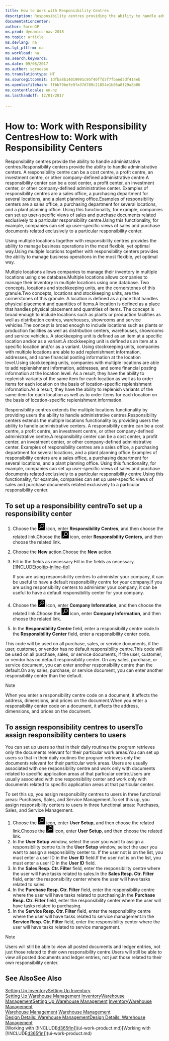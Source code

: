 ```yaml
---
title: How to Work with Responsibility Centres
description: Responsibility centres providing the ability to handle administrative centres. A responsibility centre can be a cost centre, a profit centre, an investment centre, or other company-defined administrative centre.
documentationcenter: 
author: SorenGP
ms.prod: dynamics-nav-2018
ms.topic: article
ms.devlang: na
ms.tgt_pltfrm: na
ms.workload: na
ms.search.keywords: 
ms.date: 09/08/2017
ms.author: sgroespe
ms.translationtype: HT
ms.sourcegitcommit: 1dfba8b14019991c95f40ffd5f7fbaed5df414eb
ms.openlocfilehash: ffbb79befe9fa37d789c21854e1b05a8f29a8b86
ms.contentlocale: en-nz
ms.lasthandoff: 12/01/2017

---
```

# <a name="how-to-work-with-responsibility-centers"></a><span data-ttu-id="69df4-104">How to: Work with Responsibility Centres</span><span class="sxs-lookup"><span data-stu-id="69df4-104">How to: Work with Responsibility Centers</span></span>
<span data-ttu-id="69df4-105">Responsibility centres provide the ability to handle administrative centres.</span><span class="sxs-lookup"><span data-stu-id="69df4-105">Responsibility centers provide the ability to handle administrative centers.</span></span> <span data-ttu-id="69df4-106">A responsibility centre can be a cost centre, a profit centre, an investment centre, or other company-defined administrative centre.</span><span class="sxs-lookup"><span data-stu-id="69df4-106">A responsibility center can be a cost center, a profit center, an investment center, or other company-defined administrative center.</span></span> <span data-ttu-id="69df4-107">Examples of responsibility centres are a sales office, a purchasing department for several locations, and a plant planning office.</span><span class="sxs-lookup"><span data-stu-id="69df4-107">Examples of responsibility centers are a sales office, a purchasing department for several locations, and a plant planning office.</span></span> <span data-ttu-id="69df4-108">Using this functionality, for example, companies can set up user-specific views of sales and purchase documents related exclusively to a particular responsibility centre.</span><span class="sxs-lookup"><span data-stu-id="69df4-108">Using this functionality, for example, companies can set up user-specific views of sales and purchase documents related exclusively to a particular responsibility center.</span></span>  

<span data-ttu-id="69df4-109">Using multiple locations together with responsibility centres provides the ability to manage business operations in the most flexible, yet optimal way.</span><span class="sxs-lookup"><span data-stu-id="69df4-109">Using multiple locations together with responsibility centers provides the ability to manage business operations in the most flexible, yet optimal way.</span></span>

<span data-ttu-id="69df4-110">Multiple locations allows companies to manage their inventory in multiple locations using one database.</span><span class="sxs-lookup"><span data-stu-id="69df4-110">Multiple locations allows companies to manage their inventory in multiple locations using one database.</span></span> <span data-ttu-id="69df4-111">Two concepts, locations and stockkeeping units, are the cornerstones of this granule.</span><span class="sxs-lookup"><span data-stu-id="69df4-111">Two concepts, locations and stockkeeping units, are the cornerstones of this granule.</span></span> <span data-ttu-id="69df4-112">A location is defined as a place that handles physical placement and quantities of items.</span><span class="sxs-lookup"><span data-stu-id="69df4-112">A location is defined as a place that handles physical placement and quantities of items.</span></span> <span data-ttu-id="69df4-113">The concept is broad enough to include locations such as plants or production facilities as well as distribution centres, warehouses, showrooms and service vehicles.</span><span class="sxs-lookup"><span data-stu-id="69df4-113">The concept is broad enough to include locations such as plants or production facilities as well as distribution centers, warehouses, showrooms and service vehicles.</span></span> <span data-ttu-id="69df4-114">A stockkeeping unit is defined as an item at a specific location and/or as a variant.</span><span class="sxs-lookup"><span data-stu-id="69df4-114">A stockkeeping unit is defined as an item at a specific location and/or as a variant.</span></span> <span data-ttu-id="69df4-115">Using stockkeeping units, companies with multiple locations are able to add replenishment information, addresses, and some financial posting information at the location level.</span><span class="sxs-lookup"><span data-stu-id="69df4-115">Using stockkeeping units, companies with multiple locations are able to add replenishment information, addresses, and some financial posting information at the location level.</span></span> <span data-ttu-id="69df4-116">As a result, they have the ability to replenish variants of the same item for each location as well as to order items for each location on the basis of location-specific replenishment information.</span><span class="sxs-lookup"><span data-stu-id="69df4-116">As a result, they have the ability to replenish variants of the same item for each location as well as to order items for each location on the basis of location-specific replenishment information.</span></span>  

<span data-ttu-id="69df4-117">Responsibility centres extends the multiple locations functionality by providing users the ability to handle administrative centres.</span><span class="sxs-lookup"><span data-stu-id="69df4-117">Responsibility centers extends the multiple locations functionality by providing users the ability to handle administrative centers.</span></span> <span data-ttu-id="69df4-118">A responsibility centre can be a cost centre, a profit centre, an investment centre, or other company-defined administrative centre.</span><span class="sxs-lookup"><span data-stu-id="69df4-118">A responsibility center can be a cost center, a profit center, an investment center, or other company-defined administrative center.</span></span> <span data-ttu-id="69df4-119">Examples of responsibility centres are a sales office, a purchasing department for several locations, and a plant planning office.</span><span class="sxs-lookup"><span data-stu-id="69df4-119">Examples of responsibility centers are a sales office, a purchasing department for several locations, and a plant planning office.</span></span> <span data-ttu-id="69df4-120">Using this functionality, for example, companies can set up user-specific views of sales and purchase documents related exclusively to a particular responsibility centre.</span><span class="sxs-lookup"><span data-stu-id="69df4-120">Using this functionality, for example, companies can set up user-specific views of sales and purchase documents related exclusively to a particular responsibility center.</span></span>

## <a name="to-set-up-a-responsibility-center"></a><span data-ttu-id="69df4-121">To set up a responsibility centre</span><span class="sxs-lookup"><span data-stu-id="69df4-121">To set up a responsibility center</span></span>  
1.  <span data-ttu-id="69df4-122">Choose the ![Search for Page or Report](media/ui-search/search_small.png "Search for Page or Report icon") icon, enter **Responsibility Centres**, and then choose the related link.</span><span class="sxs-lookup"><span data-stu-id="69df4-122">Choose the ![Search for Page or Report](media/ui-search/search_small.png "Search for Page or Report icon") icon, enter **Responsibility Centers**, and then choose the related link.</span></span>  
2.  <span data-ttu-id="69df4-123">Choose the **New** action.</span><span class="sxs-lookup"><span data-stu-id="69df4-123">Choose the **New** action.</span></span>  
3.  <span data-ttu-id="69df4-124">Fill in the fields as necessary.</span><span class="sxs-lookup"><span data-stu-id="69df4-124">Fill in the fields as necessary.</span></span> [!INCLUDE[tooltip-inline-tip](includes/tooltip-inline-tip_md.md)]  

    <span data-ttu-id="69df4-125">If you are using responsibility centres to administer your company, it can be useful to have a default responsibility centre for your company.</span><span class="sxs-lookup"><span data-stu-id="69df4-125">If you are using responsibility centers to administer your company, it can be useful to have a default responsibility center for your company.</span></span>
4. <span data-ttu-id="69df4-126">Choose the ![Search for Page or Report](media/ui-search/search_small.png "Search for Page or Report icon") icon, enter **Company Information**, and then choose the related link.</span><span class="sxs-lookup"><span data-stu-id="69df4-126">Choose the ![Search for Page or Report](media/ui-search/search_small.png "Search for Page or Report icon") icon, enter **Company Information**, and then choose the related link.</span></span>
5. <span data-ttu-id="69df4-127">In the **Responsibility Centre** field, enter a responsibility centre code.</span><span class="sxs-lookup"><span data-stu-id="69df4-127">In the **Responsibility Center** field, enter a responsibility center code.</span></span>

<span data-ttu-id="69df4-128">This code will be used on all purchase, sales, or service documents, if the user, customer, or vendor has no default responsibility centre.</span><span class="sxs-lookup"><span data-stu-id="69df4-128">This code will be used on all purchase, sales, or service documents, if the user, customer, or vendor has no default responsibility center.</span></span> <span data-ttu-id="69df4-129">On any sales, purchase, or service document, you can enter another responsibility centre than the default.</span><span class="sxs-lookup"><span data-stu-id="69df4-129">On any sales, purchase, or service document, you can enter another responsibility center than the default.</span></span>

> [!NOTE]  
>  <span data-ttu-id="69df4-130">When you enter a responsibility centre code on a document, it affects the address, dimensions, and prices on the document.</span><span class="sxs-lookup"><span data-stu-id="69df4-130">When you enter a responsibility center code on a document, it affects the address, dimensions, and prices on the document.</span></span>  

## <a name="to-assign-responsibility-centers-to-users"></a><span data-ttu-id="69df4-131">To assign responsibility centres to users</span><span class="sxs-lookup"><span data-stu-id="69df4-131">To assign responsibility centers to users</span></span>  
<span data-ttu-id="69df4-132">You can set up users so that in their daily routines the program retrieves only the documents relevant for their particular work areas.</span><span class="sxs-lookup"><span data-stu-id="69df4-132">You can set up users so that in their daily routines the program retrieves only the documents relevant for their particular work areas.</span></span> <span data-ttu-id="69df4-133">Users are usually associated with one responsibility centre and work only with documents related to specific application areas at that particular centre.</span><span class="sxs-lookup"><span data-stu-id="69df4-133">Users are usually associated with one responsibility center and work only with documents related to specific application areas at that particular center.</span></span>  

<span data-ttu-id="69df4-134">To set this up, you assign responsibility centres to users in three functional areas: Purchases, Sales, and Service Management.</span><span class="sxs-lookup"><span data-stu-id="69df4-134">To set this up, you assign responsibility centers to users in three functional areas: Purchases, Sales, and Service Management.</span></span>  

1.  <span data-ttu-id="69df4-135">Choose the ![Search for Page or Report](media/ui-search/search_small.png "Search for Page or Report icon") icon, enter **User Setup**, and then choose the related link.</span><span class="sxs-lookup"><span data-stu-id="69df4-135">Choose the ![Search for Page or Report](media/ui-search/search_small.png "Search for Page or Report icon") icon, enter **User Setup**, and then choose the related link.</span></span>  
2.  <span data-ttu-id="69df4-136">In the **User Setup** window, select the user you want to assign a responsibility centre to.</span><span class="sxs-lookup"><span data-stu-id="69df4-136">In the **User Setup** window, select the user you want to assign a responsibility center to.</span></span> <span data-ttu-id="69df4-137">If the user not is on the list, you must enter a user ID in the **User ID** field.</span><span class="sxs-lookup"><span data-stu-id="69df4-137">If the user not is on the list, you must enter a user ID in the **User ID** field.</span></span>  
3.  <span data-ttu-id="69df4-138">In the **Sales Resp. Ctr. Filter** field, enter the responsibility centre where the user will have tasks related to sales.</span><span class="sxs-lookup"><span data-stu-id="69df4-138">In the **Sales Resp. Ctr. Filter** field, enter the responsibility center where the user will have tasks related to sales.</span></span>  
4.  <span data-ttu-id="69df4-139">In the **Purchase Resp. Ctr. Filter** field, enter the responsibility centre where the user will have tasks related to purchasing.</span><span class="sxs-lookup"><span data-stu-id="69df4-139">In the **Purchase Resp. Ctr. Filter** field, enter the responsibility center where the user will have tasks related to purchasing.</span></span>  
5.  <span data-ttu-id="69df4-140">In the **Service Resp. Ctr. Filter** field, enter the responsibility centre where the user will have tasks related to service management.</span><span class="sxs-lookup"><span data-stu-id="69df4-140">In the **Service Resp. Ctr. Filter** field, enter the responsibility center where the user will have tasks related to service management.</span></span>  

> [!NOTE]  
>  <span data-ttu-id="69df4-141">Users will still be able to view all posted documents and ledger entries, not just those related to their own responsibility centre.</span><span class="sxs-lookup"><span data-stu-id="69df4-141">Users will still be able to view all posted documents and ledger entries, not just those related to their own responsibility center.</span></span>

## <a name="see-also"></a><span data-ttu-id="69df4-142">See Also</span><span class="sxs-lookup"><span data-stu-id="69df4-142">See Also</span></span>  
[<span data-ttu-id="69df4-143">Setting Up Inventory</span><span class="sxs-lookup"><span data-stu-id="69df4-143">Setting Up Inventory</span></span>](inventory-setup-inventory.md)  
<span data-ttu-id="69df4-144">[Setting Up Warehouse Management](warehouse-setup-warehouse.md)
[Inventory](inventory-manage-inventory.md)[Warehouse Management](warehouse-manage-warehouse.md)</span><span class="sxs-lookup"><span data-stu-id="69df4-144">[Setting Up Warehouse Management](warehouse-setup-warehouse.md)
[Inventory](inventory-manage-inventory.md)[Warehouse Management](warehouse-manage-warehouse.md)</span></span>  
<span data-ttu-id="69df4-145">[Warehouse Management](warehouse-manage-warehouse.md)  </span><span class="sxs-lookup"><span data-stu-id="69df4-145">[Warehouse Management](warehouse-manage-warehouse.md)  </span></span>  
[<span data-ttu-id="69df4-146">Design Details: Warehouse Management</span><span class="sxs-lookup"><span data-stu-id="69df4-146">Design Details: Warehouse Management</span></span>](design-details-warehouse-management.md)  
<span data-ttu-id="69df4-147">[Working with [!INCLUDE[d365fin](includes/d365fin_md.md)]](ui-work-product.md)</span><span class="sxs-lookup"><span data-stu-id="69df4-147">[Working with [!INCLUDE[d365fin](includes/d365fin_md.md)]](ui-work-product.md)</span></span>

